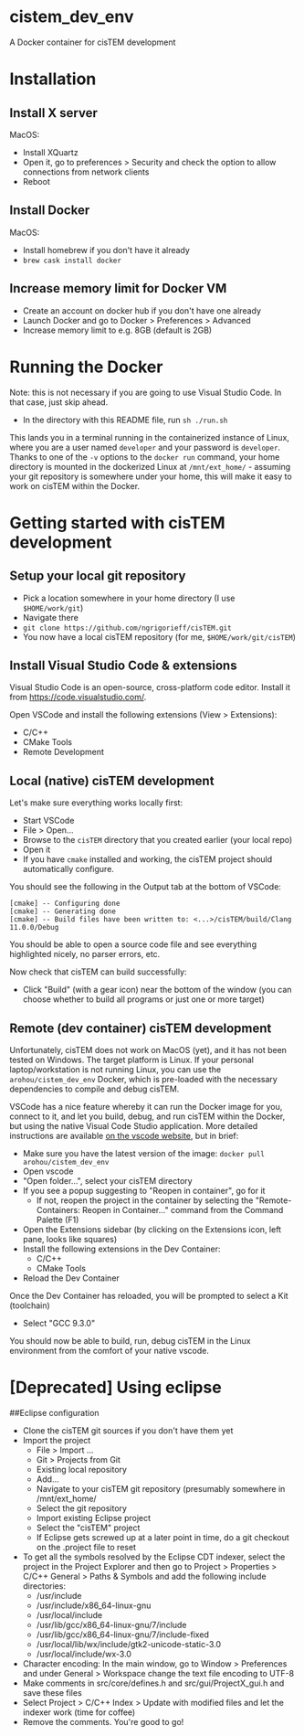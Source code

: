 # cistem\_dev_env
A Docker container for cisTEM development


# Installation

## Install X server
MacOS: 

- Install XQuartz
- Open it, go to preferences > Security and check the option to allow connections from network clients
- Reboot

## Install Docker
MacOS:

- Install homebrew if you don't have it already
- `brew cask install docker`

## Increase memory limit for Docker VM
- Create an account on docker hub if you don't have one already
- Launch Docker and go to Docker > Preferences > Advanced
- Increase memory limit to e.g. 8GB (default is 2GB)

# Running the Docker

Note: this is not necessary if you are going to use Visual Studio Code. In that case, just skip ahead.

- In the directory with this README file, run `sh ./run.sh`

This lands you in a terminal running in the containerized instance of Linux, where you are a user named `developer` and your password is `developer`. Thanks to one of the `-v` options to the `docker run` command, your home directory is mounted in the dockerized Linux at `/mnt/ext_home/` - assuming your git repository is somewhere under your home, this will make it easy to work on cisTEM within the Docker.

# Getting started with cisTEM development

## Setup your local git repository

- Pick a location somewhere in your home directory  (I use `$HOME/work/git`)
- Navigate there
- `git clone https://github.com/ngrigorieff/cisTEM.git` 
- You now have a local cisTEM repository (for me, `$HOME/work/git/cisTEM`)

## Install Visual Studio Code & extensions
Visual Studio Code is an open-source, cross-platform code editor. Install it from https://code.visualstudio.com/.

Open VSCode and install the following extensions (View > Extensions):

- C/C++
- CMake Tools
- Remote Development


## Local (native) cisTEM development 
Let's make sure everything works locally first:

- Start VSCode
- File > Open...
- Browse to the `cisTEM` directory that you created earlier (your local repo)
- Open it
- If you have `cmake` installed and working, the cisTEM project should automatically configure. 

You should see the following in the Output tab at the bottom of VSCode:

```
[cmake] -- Configuring done
[cmake] -- Generating done
[cmake] -- Build files have been written to: <...>/cisTEM/build/Clang 11.0.0/Debug
```

You should be able to open a source code file and see everything highlighted nicely, no parser errors, etc. 

Now check that cisTEM can build successfully:

 - Click "Build" (with a gear icon) near the bottom of the window (you can choose whether to build all programs or just one or more target)

 
## Remote (dev container) cisTEM development

Unfortunately, cisTEM does not work on MacOS (yet), and it has not been tested on Windows. The target platform is Linux. If your personal laptop/workstation is not running Linux, you can use the `arohou/cistem_dev_env` Docker, which is pre-loaded with the necessary dependencies to compile and debug cisTEM. 

VSCode has a nice feature whereby it can run the Docker image for you, connect to it, and let you build, debug, and run cisTEM within the Docker, but using the native Visual Code Studio application. More detailed instructions are available [on the vscode website](https://code.visualstudio.com/docs/remote/containers#_attaching-to-running-containers), but in brief:

- Make sure you have the latest version of the image: `docker pull arohou/cistem_dev_env`
- Open vscode
- "Open folder...", select your cisTEM directory
- If you see a popup suggesting to "Reopen in container", go for it
	- If not, reopen the project in the container by selecting the "Remote-Containers: Reopen in Container..." command from the Command Palette (F1)
- Open the Extensions sidebar (by clicking on the Extensions icon, left pane, looks like squares)
- Install the following extensions in the Dev Container:
	- C/C++
	- CMake Tools
- Reload the Dev Container

Once the Dev Container has reloaded, you will be prompted to select a Kit (toolchain)

- Select "GCC 9.3.0"



You should now be able to build, run, debug cisTEM in the Linux environment from the comfort of your native vscode.

# [Deprecated] Using eclipse
##Eclipse configuration
- Clone the cisTEM git sources if you don't have them yet
- Import the project 
	- File > Import ...
	- Git > Projects from Git
	- Existing local repository
	- Add...
	- Navigate to your cisTEM git repository (presumably somewhere in /mnt/ext_home/
	- Select the git repository
	- Import existing Eclipse project
	- Select the "cisTEM" project
	- If Eclipse gets screwed up at a later point in time, do a git checkout on the .project file to reset
- To get all the symbols resolved by the Eclipse CDT indexer, select the project in the Project Explorer and then go to Project > Properties > C/C++ General > Paths & Symbols and add the following include directories:
    - /usr/include
    - /usr/include/x86_64-linux-gnu
    - /usr/local/include
    - /usr/lib/gcc/x86_64-linux-gnu/7/include
    - /usr/lib/gcc/x86_64-linux-gnu/7/include-fixed
    - /usr/local/lib/wx/include/gtk2-unicode-static-3.0
    - /usr/local/include/wx-3.0
- Character encoding: In the main window, go to Window > Preferences and under General > Workspace change the text file encoding to UTF-8
- Make comments in src/core/defines.h and src/gui/ProjectX_gui.h and save these files
- Select Project > C/C++ Index > Update with modified files and let the indexer work (time for coffee)
- Remove the comments. You're good to go!
